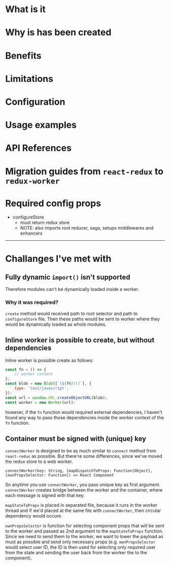 # What is it

# Why is has been created

# Benefits

# Limitations

# Configuration

# Usage examples

# API References

# Migration guides from `react-redux` to `redux-worker`

# Required config props

-   configureStore
    -   must return redux store
    -   NOTE: also imports root reducer, saga, setups middlewares and enhancers

---

# Challanges I've met with

## Fully dynamic `import()` isn't supported

Therefore modules can't be dynamically loaded inside a worker.

### Why it was required?

`create` method would received path to root selector and path to `configureStore` file. Then these paths would be sent to worker where they would be dynamically loaded as whole modules.

## Inline worker is possible to create, but without dependencies

Inline worker is possible create as follows:

```js
const fn = () => {
    // worker content
};
const blob = new Blob([`(${fn})()`], {
    type: 'text/javascript',
});
const url = window.URL.createObjectURL(blob);
const worker = new Worker(url);
```

however, if the `fn` function would required external dependencies, I haven't found any way to pass those dependencies inside the worker context of the `fn` function.

## Container must be signed with (unique) key

`connectWorker` is designed to be as much similar to `connect` method from `react-redux` as possible. But there're some differences, since we've moved the redux store to a web worker.

`connectWorker(key: String, [mapDispatchToProps: Function|Object], [ownPropsSelector: Function]) => React Component`

So anytime you use `connectWorker`, you pass unique key as first argument. `connectWorker` creates bridge between the worker and the container, where each message is signed with that key.

`mapStateToProps` is placed in separated file, because it runs in the worker thread and if we'd placed at the same file with `connectWorker`, then circular dependency would occure.

`ownPropsSelector` is function for selecting component props that will be sent to the worker and passed as 2nd argument to the `mapStateToProps` function. Since we need to send them to the worker, we want to lower the payload as must as possible and send only necessary props (e.g. `ownPropsSelector` would select user ID, the ID is then used for selecting only required user from the state and sending the user back from the worker the to the component).
